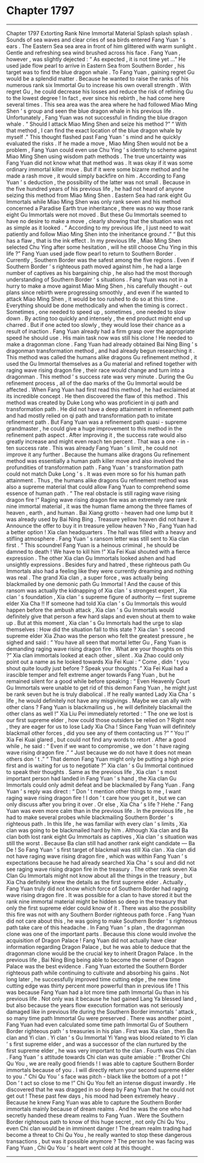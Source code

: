 
# Chapter 1797


---

Chapter 1797 Extorting Rank Nine Immortal Material
Splash splash splash .
Sounds of sea waves and clear cries of sea birds entered Fang Yuan ’ s ears .
The Eastern Sea sea area in front of him glittered with warm sunlight .
Gentle and refreshing sea wind brushed across his face .
Fang Yuan , however , was slightly dejected : “ As expected , it is not time yet …”
He used jade flow pearl to arrive in Eastern Sea from Southern Border , his target was to find the blue dragon whale .
To Fang Yuan , gaining regret Gu would be a splendid matter .
Because he wanted to raise the ranks of his numerous rank six Immortal Gu to increase his own overall strength . With regret Gu , he could decrease his losses and reduce the risk of refining Gu to the lowest degree !
In fact , ever since his rebirth , he had come here several times .
This sea area was the area where he had followed Miao Ming Shen ’ s group and seen the blue dragon whale in his previous life .
Unfortunately , Fang Yuan was not successful in finding the blue dragon whale .
“ Should I attack Miao Ming Shen and seize his method ?”
“ With that method , I can find the exact location of the blue dragon whale by myself .”
This thought flashed past Fang Yuan ’ s mind and he quickly evaluated the risks .
If he made a move , Miao Ming Shen would not be a problem , Fang Yuan could even use Chu Ying ’ s identity to scheme against Miao Ming Shen using wisdom path methods .
The true uncertainty was Fang Yuan did not know what that method was .
It was okay if it was some ordinary immortal killer move . But if it were some bizarre method and he made a rash move , it would simply backfire on him .
According to Fang Yuan ’ s deduction , the possibility of the latter was not small . Because in the five hundred years of his previous life , he had not heard of anyone seizing this method from Miao Ming Shen .
Eastern Sea had rank eight Gu Immortals while Miao Ming Shen was only rank seven and his method concerned a Paradise Earth true inheritance , there was no way those rank eight Gu Immortals were not moved .
But these Gu Immortals seemed to have no desire to make a move , clearly showing that the situation was not as simple as it looked .
“ According to my previous life , I just need to wait patiently and follow Miao Ming Shen into the inheritance ground .”
“ But this has a flaw , that is the ink effect . In my previous life , Miao Ming Shen selected Chu Ying after some hesitation , will he still choose Chu Ying in this life ?”
Fang Yuan used jade flow pearl to return to Southern Border .
Currently , Southern Border was the safest among the five regions . Even if Southern Border ’ s righteous path moved against him , he had a large number of captives as his bargaining chip , he also had the most thorough understanding of Southern Border ’ s situations .
Fang Yuan was not in a hurry to make a move against Miao Ming Shen , his carefully thought - out plans since rebirth were progressing smoothly , and even if he wanted to attack Miao Ming Shen , it would be too rushed to do so at this time .
Everything should be done methodically and when the timing is correct .
Sometimes , one needed to speed up , sometimes , one needed to slow down .
By acting too quickly and intensely , the end product might end up charred . But if one acted too slowly , they would lose their chance as a result of inaction .
Fang Yuan already had a firm grasp over the appropriate speed he should use .
His main task now was still his clone !
He needed to make a dragonman clone .
Fang Yuan had already obtained Bai Ning Bing ’ s dragonman transformation method , and had already begun researching it .
This method was called the humans alike dragons Gu refinement method , it used the Gu Immortal themselves as a Gu material and refined together with raging wave rising dragon fire , their race would change and turn into a dragonman .
This method ’ s success rate was very minute . During the Gu refinement process , all of the dao marks of the Gu Immortal would be affected .
When Fang Yuan had first read this method , he had exclaimed at its incredible concept .
He then discovered the flaw of this method .
This method was created by Duke Long who was proficient in qi path and transformation path . He did not have a deep attainment in refinement path and had mostly relied on qi path and transformation path to imitate refinement path .
But Fang Yuan was a refinement path quasi - supreme grandmaster , he could give a huge improvement to this method in the refinement path aspect . After improving it , the success rate would also greatly increase and might even reach ten percent .
That was a one - in - ten success rate .
This was already Fang Yuan ’ s limit , he could not improve it any further .
Because the humans alike dragons Gu refinement method was essentially a human path killer move and also involved the profundities of transformation path .
Fang Yuan ’ s transformation path could not match Duke Long ’ s . It was even more so for his human path attainment .
Thus , the humans alike dragons Gu refinement method was also a supreme material that could allow Fang Yuan to comprehend some essence of human path .
“ The real obstacle is still raging wave rising dragon fire !”
Raging wave rising dragon fire was an extremely rare rank nine immortal material , it was the human flame among the three flames of heaven , earth , and human .
Bai Xiang grotto - heaven had one lump but it was already used by Bai Ning Bing . Treasure yellow heaven did not have it .
Announce the offer to buy it in treasure yellow heaven ?
No , Fang Yuan had a better option !
Xia clan headquarters .
The hall was filled with a heavy and stifling atmosphere .
Fang Yuan ’ s ransom letter was still sent to Xia clan first .
“ This scoundrel Fang Yuan is a heinous criminal , he should be damned to death ! We have to kill him !” Xia Fei Kuai shouted with a fierce expression .
The other Xia clan Gu Immortals looked ashen and had unsightly expressions .
Besides fury and hatred , these righteous path Gu Immortals also had a feeling like they were currently dreaming and nothing was real .
The grand Xia clan , a super force , was actually being blackmailed by one demonic path Gu Immortal !
And the cause of this ransom was actually the kidnapping of Xia clan ’ s strongest expert , Xia clan ’ s foundation , Xia clan ’ s supreme figure of authority — first supreme elder Xia Cha !!
If someone had told Xia clan ’ s Gu Immortals this would happen before the ambush attack , Xia clan ’ s Gu Immortals would definitely give that person a few hard slaps and even shout at them to wake up .
But at this moment , Xia clan ’ s Gu Immortals had the urge to slap themselves : How did the situation fall to this state ?
Xia clan ’ s second supreme elder Xia Zhao was the person who felt the greatest pressure , he sighed and said : “ You have all seen that mortal letter Gu , Fang Yuan is demanding raging wave rising dragon fire . What are your thoughts on this ?”
Xia clan immortals looked at each other , silent .
Xia Zhao could only point out a name as he looked towards Xia Fei Kuai : “ Come , didn ’ t you shout quite loudly just before ? Speak your thoughts .”
Xia Fei Kuai had a irascible temper and felt extreme anger towards Fang Yuan , but he remained silent for a good while before speaking : “ Even Heavenly Court Gu Immortals were unable to get rid of this demon Fang Yuan , he might just be rank seven but he is truly diabolical . If he really wanted Lady Xia Cha ’ s life , he would definitely not have any misgivings . Maybe we can ally with other clans ? Fang Yuan is blackmailing us , he will definitely blackmail the other clans as well !”
Xia Liu Pei immediately retorted : “ The one we lost is our first supreme elder , how could those outsiders be relied on ? Right now , they are eager for us to lose Lady Xia Cha ! Since Fang Yuan will definitely blackmail other forces , did you see any of them contacting us ?”
“ You !” Xia Fei Kuai glared , but could not find any words to retort . After a good while , he said : “ Even if we want to compromise , we don ’ t have raging wave rising dragon fire .”
“ Just because we do not have it does not mean others don ’ t .”
“ That demon Fang Yuan might only be putting a high price first and is waiting for us to negotiate ?”
Xia clan ’ s Gu Immortal continued to speak their thoughts .
Same as the previous life , Xia clan ’ s most important person had landed in Fang Yuan ’ s hand , the Xia clan Gu Immortals could only admit defeat and be blackmailed by Fang Yuan .
Fang Yuan ’ s reply was direct : “ Don ’ t mention other things to me , I want raging wave rising dragon fire ! I don ’ t care how you get it , but we can only discuss after you bring it over . Or else , Xia Cha ’ s life ? Hehe .”
Fang Yuan was even more calm than in the previous life .
In the previous life , he had to make several probes while blackmailing Southern Border ’ s righteous path .
In this life , he was familiar with every clan ’ s limits , Xia clan was going to be blackmailed hard by him .
Although Xia clan and Ba clan both lost rank eight Gu Immortals as captives , Xia clan ’ s situation was still the worst . Because Ba clan still had another rank eight candidate — Ba De !
So Fang Yuan ’ s first target of blackmail was still Xia clan .
Xia clan did not have raging wave rising dragon fire , which was within Fang Yuan ’ s expectations because he had already searched Xia Cha ’ s soul and did not see raging wave rising dragon fire in the treasury .
The other rank seven Xia Clan Gu Immortals might not know about all the things in the treasury , but Xia Cha definitely knew the details as the first supreme elder .
Actually , Fang Yuan truly did not know which force of Southern Border had raging wave rising dragon fire .
It was possible for a clan to have stored it but the rank nine immortal material might be hidden so deep in the treasury that only the first supreme elder could know of it .
There was also the possibility this fire was not with any Southern Border righteous path force .
Fang Yuan did not care about this , he was going to make Southern Border ’ s righteous path take care of this headache .
In Fang Yuan ’ s plan , the dragonman clone was one of the important parts .
Because this clone would involve the acquisition of Dragon Palace !
Fang Yuan did not actually have clear information regarding Dragon Palace , but he was able to deduce that the dragonman clone would be the crucial key to inherit Dragon Palace .
In the previous life , Bai Ning Bing being able to become the owner of Dragon Palace was the best evidence .
Fang Yuan extorted the Southern Border righteous path while continuing to cultivate and absorbing his gains .
Not long later , he successfully improved time cutting edge , the new time cutting edge was thirty percent more powerful than in previous life !
This was because Fang Yuan had a lot more time path Immortal Gu than in his previous life .
Not only was it because he had gained Lang Ya blessed land , but also because the years flow execution formation was not seriously damaged like in previous life during the Southern Border immortals ’ attack , so many time path Immortal Gu were preserved .
There was another point , Fang Yuan had even calculated some time path Immortal Gu of Southern Border righteous path ’ s treasuries in his plan .
First was Xia clan , then Ba clan and Yi clan .
Yi clan ’ s Gu Immortal Yi Yang was blood related to Yi clan ’ s first supreme elder , and was a successor of the clan nurtured by the first supreme elder , he was very important to the clan .
Fourth was Chi clan .
Fang Yuan ’ s attitude towards Chi clan was quite amiable : “ Brother Chi Qu You , we are really good friends ! I was able to capture Southern Border immortals because of you . I will directly return your second supreme elder to you .”
Chi Qu You ’ s face was pitch - black like the bottom of a pot !
“ Don ’ t act so close to me !”
Chi Qu You felt an intense disgust inwardly .
He discovered that he was dragged in so deep by Fang Yuan that he could not get out !
These past few days , his mood had been extremely heavy .
Because he knew Fang Yuan was able to capture the Southern Border immortals mainly because of dream realms . And he was the one who had secretly handed these dream realms to Fang Yuan .
Were the Southern Border righteous path to know of this huge secret , not only Chi Qu You , even Chi clan would be in imminent danger !
The dream realm trading had become a threat to Chi Qu You , he really wanted to stop these dangerous transactions , but was it possible anymore ?
The person he was facing was Fang Yuan , Chi Qu You ’ s heart went cold at this thought .

---

